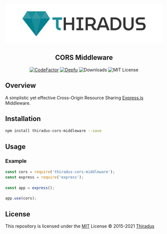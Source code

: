 <div align="center">

[![Thiradus Dark Banner](https://raw.githubusercontent.com/Thiradus/Branding/master/Graphics/Banner/Banner-Dark.png)](https://thiradus.com/)

<h2>CORS Middleware</h2>

[![CodeFactor](https://www.codefactor.io/repository/github/thiradus/cors-middleware/badge)](https://www.codefactor.io/repository/github/thiradus/cors-middleware) [![Depfu](https://badges.depfu.com/badges/20285344da99d629b259c64b9591d1cd/overview.svg)](https://depfu.com/github/Thiradus/cors-middleware?project_id=11307) ![Downloads](https://img.shields.io/npm/dt/thiradus-cors-middleware?style=flat) ![MIT License](https://img.shields.io/github/license/Thiradus/cors-middleware?style=flat)

</div>

## Overview

A simplistic yet effective Cross-Origin Resource Sharing [Express.js](https://expressjs.com/) Middleware.

## Installation

```Bash
npm install thiradus-cors-middleware --save
```

## Usage

### Example

```JavaScript
const cors = require('thiradus-cors-middleware');
const express = require('express');

const app = express();

app.use(cors);
```

## License

This repository is licensed under the [MIT](./LICENSE.md) License &copy; 2015-2021 [Thiradus](https://github.com/Thiradus/)
